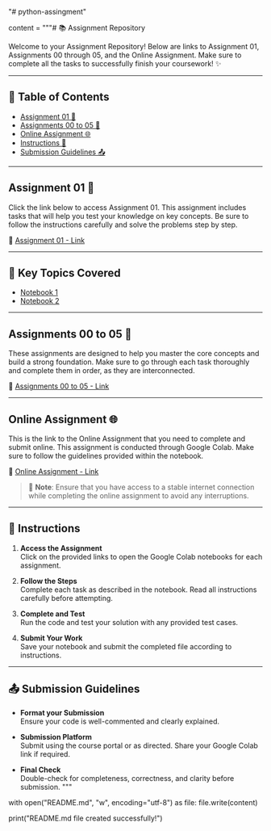 "# python-assingment" 


content = """# 📚 Assignment Repository

Welcome to your Assignment Repository! Below are links to Assignment 01, Assignments 00 through 05, and the Online Assignment. Make sure to complete all the tasks to successfully finish your coursework! ✨

---

## 🚀 Table of Contents

- [Assignment 01 📖](#assignment-01-📖)
- [Assignments 00 to 05 🎯](#assignments-00-to-05-🎯)
- [Online Assignment 🌐](#online-assignment-🌐)
- [Instructions 📝](#instructions-📝)
- [Submission Guidelines 📤](#submission-guidelines-📤)

---

## Assignment 01 📖

Click the link below to access Assignment 01. This assignment includes tasks that will help you test your knowledge on key concepts. Be sure to follow the instructions carefully and solve the problems step by step.

🔗 [Assignment 01 - Link](https://colab.research.google.com/drive/1MSAd1TGCtDbGdTvlXz7KD8eVxW0gK21s)

---

## 🔹 Key Topics Covered

- [Notebook 1](https://colab.research.google.com/drive/1MSAd1TGCtDbGdTvlXz7KD8eVxW0gK21s)
- [Notebook 2](https://colab.research.google.com/drive/1LkQeB2CfoSx_0UrzoaWh6bTlHGP2EOK8)

---

## Assignments 00 to 05 🎯

These assignments are designed to help you master the core concepts and build a strong foundation. Make sure to go through each task thoroughly and complete them in order, as they are interconnected.

🔗 [Assignments 00 to 05 - Link](#)

---

## Online Assignment 🌐

This is the link to the Online Assignment that you need to complete and submit online. This assignment is conducted through Google Colab. Make sure to follow the guidelines provided within the notebook.

🔗 [Online Assignment - Link](#)

> 🌟 **Note**: Ensure that you have access to a stable internet connection while completing the online assignment to avoid any interruptions.

---

## 📝 Instructions

1. **Access the Assignment**  
   Click on the provided links to open the Google Colab notebooks for each assignment.

2. **Follow the Steps**  
   Complete each task as described in the notebook. Read all instructions carefully before attempting.

3. **Complete and Test**  
   Run the code and test your solution with any provided test cases.

4. **Submit Your Work**  
   Save your notebook and submit the completed file according to instructions.

---

## 📤 Submission Guidelines

- **Format your Submission**  
  Ensure your code is well-commented and clearly explained.

- **Submission Platform**  
  Submit using the course portal or as directed. Share your Google Colab link if required.

- **Final Check**  
  Double-check for completeness, correctness, and clarity before submission.
"""

with open("README.md", "w", encoding="utf-8") as file:
    file.write(content)

print("README.md file created successfully!")

